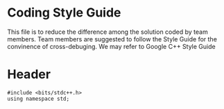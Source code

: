 # Coding Style Guide

This file is to reduce the difference among the solution coded by team members.
Team members are suggested to follow the Style Guide for the convinence of cross-debuging.
We may refer to Google C++ Style Guide 

# Header

```c++11
#include <bits/stdc++.h>
using namespace std;
```
